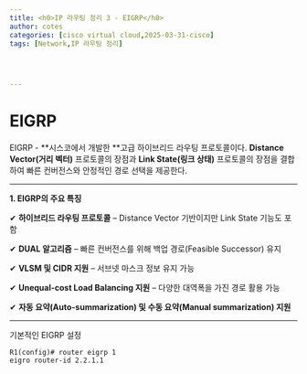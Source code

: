 ```yaml
---
title: <h0>IP 라우팅 정리 3 - EIGRP</h0>
author: cotes 
categories: [cisco virtual cloud,2025-03-31-cisco]
tags: [Network,IP 라우팅 정리]

 


---
```


# EIGRP



EIGRP - **시스코에서 개발한 **고급 하이브리드 라우팅 프로토콜이다. **Distance Vector(거리 벡터)** 프로토콜의 장점과 **Link State(링크 상태)** 프로토콜의 장점을 결합하여 빠른 컨버전스와 안정적인 경로 선택을 제공한다.

------

**1. EIGRP의 주요 특징**

✔ **하이브리드 라우팅 프로토콜** – Distance Vector 기반이지만 Link State 기능도 포함

✔ **DUAL 알고리즘** – 빠른 컨버전스를 위해 백업 경로(Feasible Successor) 유지

✔ **VLSM 및 CIDR 지원** – 서브넷 마스크 정보 유지 가능

✔ **Unequal-cost Load Balancing 지원** – 다양한 대역폭을 가진 경로 활용 가능

✔ **자동 요약(Auto-summarization) 및 수동 요약(Manual summarization) 지원**

------

기본적인 EIGRP 설정

```
R1(config)# router eigrp 1
eigro router-id 2.2.1.1
```

